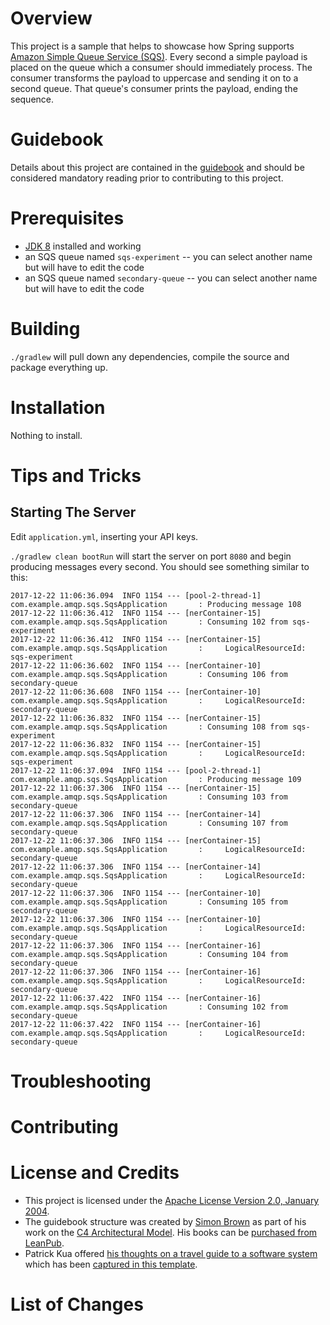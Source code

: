 # Overview
This project is a sample that helps to showcase how Spring supports [Amazon Simple Queue Service (SQS)](https://aws.amazon.com/sqs/).  Every second a simple payload is placed on the queue which a consumer should immediately process.  The consumer transforms the payload to uppercase and sending it on to a second queue.  That queue's consumer prints the payload, ending the sequence. 

# Guidebook
Details about this project are contained in the [guidebook](guidebook/guidebook.md) and should be considered mandatory reading prior to contributing to this project.

# Prerequisites
* [JDK 8](http://zulu.org/) installed and working
* an SQS queue named `sqs-experiment` -- you can select another name but will have to edit the code
* an SQS queue named `secondary-queue` -- you can select another name but will have to edit the code

# Building
`./gradlew` will pull down any dependencies, compile the source and package everything up.

# Installation
Nothing to install.

# Tips and Tricks
## Starting The Server
Edit `application.yml`, inserting your API keys.

`./gradlew clean bootRun` will start the server on port `8080` and begin producing messages every second. You should see something similar to this:

```
2017-12-22 11:06:36.094  INFO 1154 --- [pool-2-thread-1] com.example.amqp.sqs.SqsApplication       : Producing message 108
2017-12-22 11:06:36.412  INFO 1154 --- [nerContainer-15] com.example.amqp.sqs.SqsApplication       : Consuming 102 from sqs-experiment
2017-12-22 11:06:36.412  INFO 1154 --- [nerContainer-15] com.example.amqp.sqs.SqsApplication       :     LogicalResourceId: sqs-experiment
2017-12-22 11:06:36.602  INFO 1154 --- [nerContainer-10] com.example.amqp.sqs.SqsApplication       : Consuming 106 from secondary-queue
2017-12-22 11:06:36.608  INFO 1154 --- [nerContainer-10] com.example.amqp.sqs.SqsApplication       :     LogicalResourceId: secondary-queue
2017-12-22 11:06:36.832  INFO 1154 --- [nerContainer-15] com.example.amqp.sqs.SqsApplication       : Consuming 108 from sqs-experiment
2017-12-22 11:06:36.832  INFO 1154 --- [nerContainer-15] com.example.amqp.sqs.SqsApplication       :     LogicalResourceId: sqs-experiment
2017-12-22 11:06:37.094  INFO 1154 --- [pool-2-thread-1] com.example.amqp.sqs.SqsApplication       : Producing message 109
2017-12-22 11:06:37.306  INFO 1154 --- [nerContainer-15] com.example.amqp.sqs.SqsApplication       : Consuming 103 from secondary-queue
2017-12-22 11:06:37.306  INFO 1154 --- [nerContainer-14] com.example.amqp.sqs.SqsApplication       : Consuming 107 from secondary-queue
2017-12-22 11:06:37.306  INFO 1154 --- [nerContainer-15] com.example.amqp.sqs.SqsApplication       :     LogicalResourceId: secondary-queue
2017-12-22 11:06:37.306  INFO 1154 --- [nerContainer-14] com.example.amqp.sqs.SqsApplication       :     LogicalResourceId: secondary-queue
2017-12-22 11:06:37.306  INFO 1154 --- [nerContainer-10] com.example.amqp.sqs.SqsApplication       : Consuming 105 from secondary-queue
2017-12-22 11:06:37.306  INFO 1154 --- [nerContainer-10] com.example.amqp.sqs.SqsApplication       :     LogicalResourceId: secondary-queue
2017-12-22 11:06:37.306  INFO 1154 --- [nerContainer-16] com.example.amqp.sqs.SqsApplication       : Consuming 104 from secondary-queue
2017-12-22 11:06:37.306  INFO 1154 --- [nerContainer-16] com.example.amqp.sqs.SqsApplication       :     LogicalResourceId: secondary-queue
2017-12-22 11:06:37.422  INFO 1154 --- [nerContainer-16] com.example.amqp.sqs.SqsApplication       : Consuming 102 from secondary-queue
2017-12-22 11:06:37.422  INFO 1154 --- [nerContainer-16] com.example.amqp.sqs.SqsApplication       :     LogicalResourceId: secondary-queue
```


# Troubleshooting

# Contributing

# License and Credits
* This project is licensed under the [Apache License Version 2.0, January 2004](http://www.apache.org/licenses/).
* The guidebook structure was created by [Simon Brown](http://simonbrown.je/) as part of his work on the [C4 Architectural Model](https://c4model.com/).  His books can be [purchased from LeanPub](https://leanpub.com/b/software-architecture).
* Patrick Kua offered [his thoughts on a travel guide to a software system](https://www.safaribooksonline.com/library/view/oreilly-software-architecture/9781491985274/video315451.html) which has been [captured in this template](travel-guide/travel-guide.md).

# List of Changes
